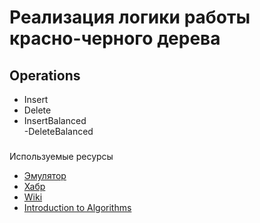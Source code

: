 # Реализация логики работы красно-черного дерева

## Operations
- Insert
- Delete
- InsertBalanced  
-DeleteBalanced

### 
Используемые ресурсы
- [Эмулятор](https://www.cs.usfca.edu/~galles/visualization/RedBlack.html)  
- [Хабр](https://habr.com/ru/company/otus/blog/472040/)  
- [Wiki](https://neerc.ifmo.ru/wiki/index.php?title=%D0%9A%D1%80%D0%B0%D1%81%D0%BD%D0%BE-%D1%87%D0%B5%D1%80%D0%BD%D0%BE%D0%B5_%D0%B4%D0%B5%D1%80%D0%B5%D0%B2%D0%BE)  
- [Introduction to Algorithms](https://dl.ebooksworld.ir/books/Introduction.to.Algorithms.4th.Leiserson.Stein.Rivest.Cormen.MIT.Press.9780262046305.EBooksWorld.ir.pdf)  
